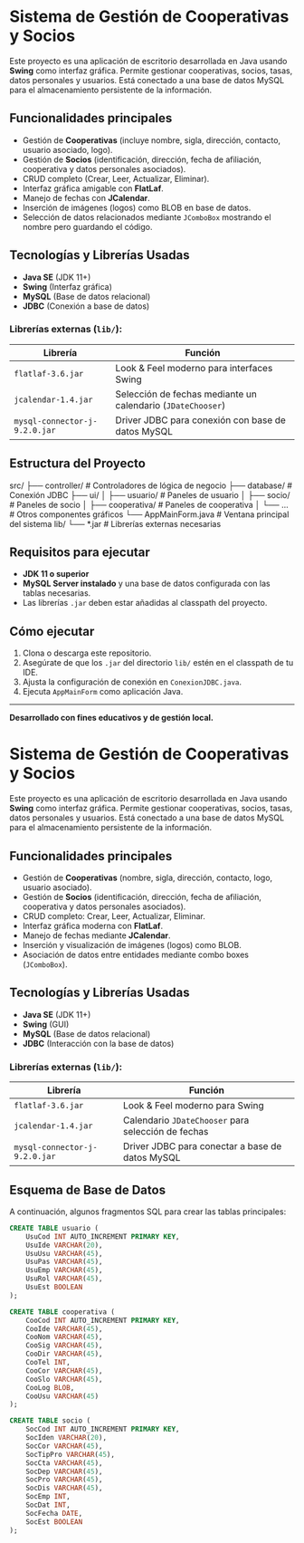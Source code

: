 # Sistema de Gestión de Cooperativas y Socios

Este proyecto es una aplicación de escritorio desarrollada en Java usando **Swing** como interfaz gráfica. Permite gestionar cooperativas, socios, tasas, datos personales y usuarios. Está conectado a una base de datos MySQL para el almacenamiento persistente de la información.

## Funcionalidades principales

- Gestión de **Cooperativas** (incluye nombre, sigla, dirección, contacto, usuario asociado, logo).
- Gestión de **Socios** (identificación, dirección, fecha de afiliación, cooperativa y datos personales asociados).
- CRUD completo (Crear, Leer, Actualizar, Eliminar).
- Interfaz gráfica amigable con **FlatLaf**.
- Manejo de fechas con **JCalendar**.
- Inserción de imágenes (logos) como BLOB en base de datos.
- Selección de datos relacionados mediante `JComboBox` mostrando el nombre pero guardando el código.

## Tecnologías y Librerías Usadas

- **Java SE** (JDK 11+)
- **Swing** (Interfaz gráfica)
- **MySQL** (Base de datos relacional)
- **JDBC** (Conexión a base de datos)

### Librerías externas (`lib/`):

| Librería                | Función                                                    |
|------------------------|-------------------------------------------------------------|
| `flatlaf-3.6.jar`       | Look & Feel moderno para interfaces Swing                  |
| `jcalendar-1.4.jar`     | Selección de fechas mediante un calendario (`JDateChooser`)|
| `mysql-connector-j-9.2.0.jar` | Driver JDBC para conexión con base de datos MySQL         |

## Estructura del Proyecto

src/
├── controller/ # Controladores de lógica de negocio
├── database/ # Conexión JDBC
├── ui/
│ ├── usuario/ # Paneles de usuario
│ ├── socio/ # Paneles de socio
│ ├── cooperativa/ # Paneles de cooperativa
│ └── ... # Otros componentes gráficos
└── AppMainForm.java # Ventana principal del sistema
lib/
└── *.jar # Librerías externas necesarias

## Requisitos para ejecutar

- **JDK 11 o superior**
- **MySQL Server instalado** y una base de datos configurada con las tablas necesarias.
- Las librerías `.jar` deben estar añadidas al classpath del proyecto.

## Cómo ejecutar

1. Clona o descarga este repositorio.
2. Asegúrate de que los `.jar` del directorio `lib/` estén en el classpath de tu IDE.
3. Ajusta la configuración de conexión en `ConexionJDBC.java`.
4. Ejecuta `AppMainForm` como aplicación Java.

---

**Desarrollado con fines educativos y de gestión local.**
# Sistema de Gestión de Cooperativas y Socios

Este proyecto es una aplicación de escritorio desarrollada en Java usando **Swing** como interfaz gráfica. Permite gestionar cooperativas, socios, tasas, datos personales y usuarios. Está conectado a una base de datos MySQL para el almacenamiento persistente de la información.

## Funcionalidades principales

- Gestión de **Cooperativas** (nombre, sigla, dirección, contacto, logo, usuario asociado).
- Gestión de **Socios** (identificación, dirección, fecha de afiliación, cooperativa y datos personales asociados).
- CRUD completo: Crear, Leer, Actualizar, Eliminar.
- Interfaz gráfica moderna con **FlatLaf**.
- Manejo de fechas mediante **JCalendar**.
- Inserción y visualización de imágenes (logos) como BLOB.
- Asociación de datos entre entidades mediante combo boxes (`JComboBox`).

## Tecnologías y Librerías Usadas

- **Java SE** (JDK 11+)
- **Swing** (GUI)
- **MySQL** (Base de datos relacional)
- **JDBC** (Interacción con la base de datos)

### Librerías externas (`lib/`):

| Librería                      | Función                                                  |
|------------------------------|-----------------------------------------------------------|
| `flatlaf-3.6.jar`            | Look & Feel moderno para Swing                           |
| `jcalendar-1.4.jar`          | Calendario `JDateChooser` para selección de fechas       |
| `mysql-connector-j-9.2.0.jar`| Driver JDBC para conectar a base de datos MySQL          |

## Esquema de Base de Datos

A continuación, algunos fragmentos SQL para crear las tablas principales:

```sql
CREATE TABLE usuario (
    UsuCod INT AUTO_INCREMENT PRIMARY KEY,
    UsuIde VARCHAR(20),
    UsuUsu VARCHAR(45),
    UsuPas VARCHAR(45),
    UsuEmp VARCHAR(45),
    UsuRol VARCHAR(45),
    UsuEst BOOLEAN
);

CREATE TABLE cooperativa (
    CooCod INT AUTO_INCREMENT PRIMARY KEY,
    CooIde VARCHAR(45),
    CooNom VARCHAR(45),
    CooSig VARCHAR(45),
    CooDir VARCHAR(45),
    CooTel INT,
    CooCor VARCHAR(45),
    CooSlo VARCHAR(45),
    CooLog BLOB,
    CooUsu VARCHAR(45)
);

CREATE TABLE socio (
    SocCod INT AUTO_INCREMENT PRIMARY KEY,
    SocIden VARCHAR(20),
    SocCor VARCHAR(45),
    SocTipPro VARCHAR(45),
    SocCta VARCHAR(45),
    SocDep VARCHAR(45),
    SocPro VARCHAR(45),
    SocDis VARCHAR(45),
    SocEmp INT,
    SocDat INT,
    SocFecha DATE,
    SocEst BOOLEAN
);
